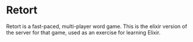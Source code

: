 Retort
======

Retort is a fast-paced, multi-player word game.  This is the elixir version of
the server for that game, used as an exercise for learning Elixir.
